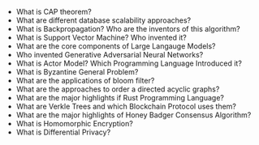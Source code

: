 - What is CAP theorem?
- What are different database scalability approaches?
- What is Backpropagation? Who are the inventors of this algorithm?
- What is Support Vector Machine? Who invented it?
- What are the core components of Large Langauge Models?
- Who invented Generative Adversarial Neural Networks?
- What is Actor Model? Which Programming Language Introduced it?
- What is Byzantine General Problem?
- What are the applications of bloom filter?
- What are the approaches to order a directed acyclic graphs?
- What are the major highlights if Rust Programming Language?
- What are Verkle Trees and which Blockchain Protocol uses them?
- What are the major highlights of Honey Badger Consensus Algorithm?
- What is Homomorphic Encryption?
- What is Differential Privacy?
